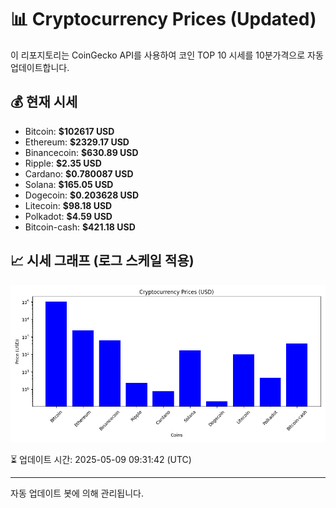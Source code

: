 
# 📊 Cryptocurrency Prices (Updated)

이 리포지토리는 CoinGecko API를 사용하여 코인 TOP 10 시세를 10분가격으로 자동 업데이트합니다.

## 💰 현재 시세
- Bitcoin: **$102617 USD**
- Ethereum: **$2329.17 USD**
- Binancecoin: **$630.89 USD**
- Ripple: **$2.35 USD**
- Cardano: **$0.780087 USD**
- Solana: **$165.05 USD**
- Dogecoin: **$0.203628 USD**
- Litecoin: **$98.18 USD**
- Polkadot: **$4.59 USD**
- Bitcoin-cash: **$421.18 USD**

## 📈 시세 그래프 (로그 스케일 적용)
![Crypto Prices](crypto_prices.png)

⏳ 업데이트 시간: 2025-05-09 09:31:42 (UTC)

---
자동 업데이트 봇에 의해 관리됩니다.
